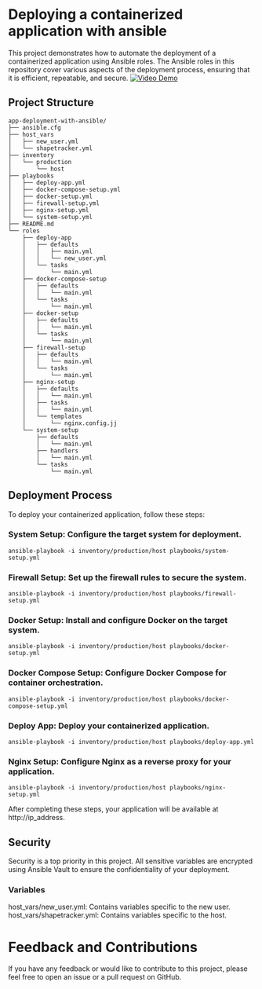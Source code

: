 # Deploying a containerized application with ansible

This project demonstrates how to automate the deployment of a containerized application using Ansible roles. The Ansible roles in this repository cover various aspects of the deployment process, ensuring that it is efficient, repeatable, and secure.
[![Video Demo](https://img.youtube.com/vi/p2m_rcpUM6w/0.jpg)](https://www.youtube.com/watch?v=p2m_rcpUM6w)


## Project Structure
```
app-deployment-with-ansible/
├── ansible.cfg
├── host_vars
│   ├── new_user.yml
│   └── shapetracker.yml
├── inventory
│   └── production
│       └── host
├── playbooks
│   ├── deploy-app.yml
│   ├── docker-compose-setup.yml
│   ├── docker-setup.yml
│   ├── firewall-setup.yml
│   ├── nginx-setup.yml
│   └── system-setup.yml
├── README.md
└── roles
    ├── deploy-app
    │   ├── defaults
    │   │   ├── main.yml
    │   │   └── new_user.yml
    │   └── tasks
    │       └── main.yml
    ├── docker-compose-setup
    │   ├── defaults
    │   │   └── main.yml
    │   └── tasks
    │       └── main.yml
    ├── docker-setup
    │   ├── defaults
    │   │   └── main.yml
    │   └── tasks
    │       └── main.yml
    ├── firewall-setup
    │   ├── defaults
    │   │   └── main.yml
    │   └── tasks
    │       └── main.yml
    ├── nginx-setup
    │   ├── defaults
    │   │   └── main.yml
    │   ├── tasks
    │   │   └── main.yml
    │   └── templates
    │       └── nginx.config.jj
    └── system-setup
        ├── defaults
        │   └── main.yml
        ├── handlers
        │   └── main.yml
        └── tasks
            └── main.yml
```

## Deployment Process

To deploy your containerized application, follow these steps:

### System Setup: Configure the target system for deployment.

```shell
ansible-playbook -i inventory/production/host playbooks/system-setup.yml
```

### Firewall Setup: Set up the firewall rules to secure the system.

```shell
ansible-playbook -i inventory/production/host playbooks/firewall-setup.yml
```

### Docker Setup: Install and configure Docker on the target system.

```shell
ansible-playbook -i inventory/production/host playbooks/docker-setup.yml
```
### Docker Compose Setup: Configure Docker Compose for container orchestration.

```shell
ansible-playbook -i inventory/production/host playbooks/docker-compose-setup.yml
```

### Deploy App: Deploy your containerized application.

```shell
ansible-playbook -i inventory/production/host playbooks/deploy-app.yml
```

### Nginx Setup: Configure Nginx as a reverse proxy for your application.

```shell
ansible-playbook -i inventory/production/host playbooks/nginx-setup.yml
```

After completing these steps, your application will be available at http://ip_address.

## Security
Security is a top priority in this project. All sensitive variables are encrypted using Ansible Vault to ensure the confidentiality of your deployment.

### Variables
host_vars/new_user.yml: Contains variables specific to the new user.
host_vars/shapetracker.yml: Contains variables specific to the host.

# Feedback and Contributions
If you have any feedback or would like to contribute to this project, please feel free to open an issue or a pull request on GitHub.

